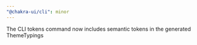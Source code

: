 ```yaml
---
"@chakra-ui/cli": minor
---
```


The CLI tokens command now includes semantic tokens in the generated
ThemeTypings
